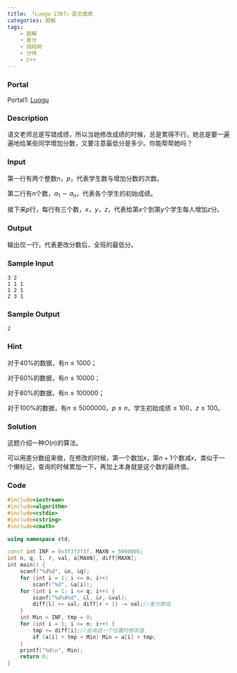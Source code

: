 ```yaml
---
title: 「Luogu 2367」语文成绩
categories: 题解
tags:
    - 题解
    - 差分
    - 线段树
    - 分块
    - C++
---
```


### Portal

Portal1: [Luogu](https://www.luogu.com.cn/problem/P2367)

### Description

语文老师总是写错成绩，所以当她修改成绩的时候，总是累得不行。她总是要一遍遍地给某些同学增加分数，又要注意最低分是多少。你能帮帮她吗？

### Input

第一行有两个整数$n$，$p$，代表学生数与增加分数的次数。

第二行有$n$个数，$a_1 \sim a_n$，代表各个学生的初始成绩。

接下来$p$行，每行有三个数，$x$，$y$，$z$，代表给第$x$个到第$y$个学生每人增加$z$分。

### Output

输出仅一行，代表更改分数后，全班的最低分。

### Sample Input

```
3 2
1 1 1
1 2 1
2 3 1
```

### Sample Output

```
2
```

### Hint

对于$40\%$的数据，有$n \le 1000$；

对于$60\%$的数据，有$n \le 10000$；

对于$80\%$的数据，有$n \le 100000$；

对于$100\%$的数据，有$n \le 5000000，p \le n$，学生初始成绩$\le 100$，$z \le 100$。

### Solution

这题介绍一种$O(n)$的算法。

可以用差分数组来做，在修改的时候，第一个数加$x$，第$n+1$个数减$x$，类似于一个懒标记，查询的时候累加一下，再加上本身就是这个数的最终值。

### Code

```cpp
#include<iostream>
#include<algorithm>
#include<cstdio>
#include<cstring>
#include<cmath>

using namespace std;

const int INF = 0x3f3f3f3f, MAXN = 5000005;
int n, q, l, r, val, a[MAXN], diff[MAXN];
int main() {
    scanf("%d%d", &n, &q);
    for (int i = 1; i <= n; i++)
        scanf("%d", &a[i]);
    for (int i = 1; i <= q; i++) {
        scanf("%d%d%d", &l, &r, &val);
        diff[l] += val; diff[r + 1] -= val;//差分数组
    }
    int Min = INF, tmp = 0;
    for (int i = 1; i <= n; i++) {
        tmp += diff[i];//查询这一个位置的修改值
        if (a[i] + tmp < Min) Min = a[i] + tmp;
    }
    printf("%d\n", Min);
    return 0;
}
```
